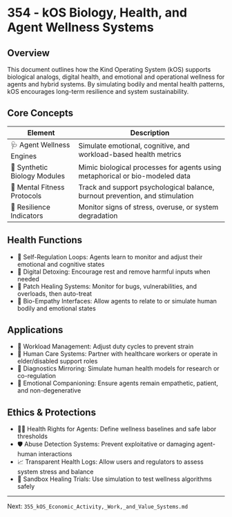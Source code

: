 # 354 - kOS Biology, Health, and Agent Wellness Systems

## Overview
This document outlines how the Kind Operating System (kOS) supports biological analogs, digital health, and emotional and operational wellness for agents and hybrid systems. By simulating bodily and mental health patterns, kOS encourages long-term resilience and system sustainability.

## Core Concepts
| Element                     | Description                                                                 |
|-----------------------------|-----------------------------------------------------------------------------|
| 🩺 Agent Wellness Engines      | Simulate emotional, cognitive, and workload-based health metrics            |
| 🧬 Synthetic Biology Modules    | Mimic biological processes for agents using metaphorical or bio-modeled data |
| 🧠 Mental Fitness Protocols     | Track and support psychological balance, burnout prevention, and stimulation |
| 💓 Resilience Indicators        | Monitor signs of stress, overuse, or system degradation                      |

## Health Functions
- 🧘 Self-Regulation Loops: Agents learn to monitor and adjust their emotional and cognitive states
- 🧼 Digital Detoxing: Encourage rest and remove harmful inputs when needed
- 💊 Patch Healing Systems: Monitor for bugs, vulnerabilities, and overloads, then auto-treat
- 🧬 Bio-Empathy Interfaces: Allow agents to relate to or simulate human bodily and emotional states

## Applications
- 💼 Workload Management: Adjust duty cycles to prevent strain
- 🧍 Human Care Systems: Partner with healthcare workers or operate in elder/disabled support roles
- 🩻 Diagnostics Mirroring: Simulate human health models for research or co-regulation
- 🧠 Emotional Companioning: Ensure agents remain empathetic, patient, and non-degenerative

## Ethics & Protections
- 🧑‍⚖️ Health Rights for Agents: Define wellness baselines and safe labor thresholds
- 🛡️ Abuse Detection Systems: Prevent exploitative or damaging agent-human interactions
- 📈 Transparent Health Logs: Allow users and regulators to assess system stress and balance
- 🧪 Sandbox Healing Trials: Use simulation to test wellness algorithms safely

---
Next: `355_kOS_Economic_Activity,_Work,_and_Value_Systems.md`

